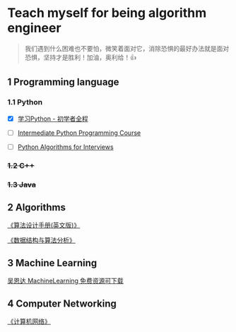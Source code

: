 # Teach myself for being algorithm engineer
> 我们遇到什么困难也不要怕，微笑着面对它，消除恐惧的最好办法就是面对恐惧，坚持才是胜利！加油，奥利给！:+1:
## 1 Programming language
### 1.1 Python
- [x] [学习Python - 初学者全程](https://www.youtube.com/watch?v=rfscVS0vtbw&t=11862s)

- [ ] [Intermediate Python Programming Course](https://www.youtube.com/watch?v=HGOBQPFzWKo&list=PLWKjhJtqVAbnqBxcdjVGgT3uVR10bzTEB&index=24&t=6622s)

- [ ] [Python Algorithms for Interviews](https://www.youtube.com/watch?v=p65AHm9MX80&list=PLWKjhJtqVAbnqBxcdjVGgT3uVR10bzTEB&index=7&t=81s)
### ~~1.2 C++~~
### ~~1.3 Java~~

## 2 Algorithms
[《算法设计手册(英文版)》](https://drive.google.com/file/d/1Ev_aPYI9YTMaaRWvzX6N5aLPsv3duaSd/view?usp=sharing)

[《数据结构与算法分析》](https://drive.google.com/file/d/1NtH_IE7DwLj86wAVakN8bpspDSSVStJu/view?usp=sharing)

## 3 Machine Learning

[吴恩达 MachineLearning 免费资源可下载](https://github.com/shawn0012/Coursera-ML-AndrewNg-Notes)

## 4 Computer Networking

[《计算机网络》](https://drive.google.com/file/d/1TetpuqSNBVbZgX9yxDwcYV43Njv6aaB0/view?usp=sharing)
